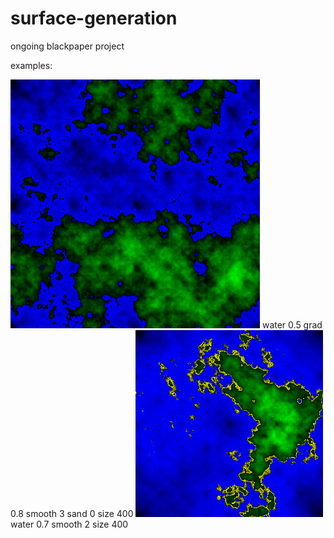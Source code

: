 # surface-generation
ongoing blackpaper project 

examples:


![](surfacegen/1.png)
water 0.5 grad 0.8 smooth 3 sand 0 size 400
![](surfacegen/2.png)
water 0.7 smooth 2 size 400
